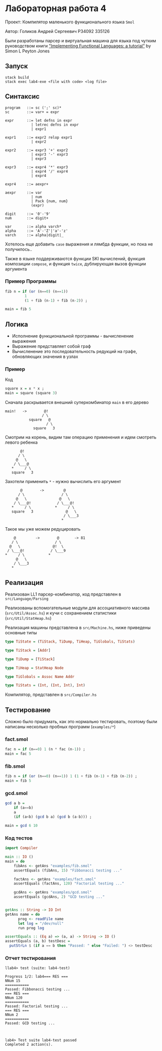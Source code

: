 # Лабораторная работа 4

Проект: Компилятор маленького функционального языка `Smol`

Автор: Голиков Андрей Сергеевич P34092 335126

Были разработаны парсер и виртуальная машина для языка под чутким руководством книги ["Implementing Functional Languages: a tutorial"]("https://storage.googleapis.com/google-code-archive-downloads/v2/code.google.com/ipaper/Implementing%20Functional%20Languages%20a%20tutorial.pdf") by Simon L Peyton Jones

## Запуск

```shell
stack build
stack exec lab4-exe <file with code> <log file>
```

## Синтаксис

```ebnf
program   ::= sc (';' sc)*
sc        ::= var+ = expr

expr      ::= let defns in expr
            | letrec defns in expr
            | expr1

expr1     ::= expr2 relop expr1
            | expr2
            
expr2     ::= expr3 '+' expr2
            | expr3 '-' expr3
            | expr3

expr3     ::= expr4 '*' expr3
            | expr4 '/' expr4
            | expr4
    
expr4     ::= aexpr+

aexpr     ::= var
            | num
            | Pack {num, num}
            (expr)

digit     ::= '0'-'9'
num       ::= digit+

var       ::= alpha varch*
alpha     ::= 'A'-'Z'|'a'-'z'
varch     ::= alpha|digit|_

```

Хотелось еще добавить `case` выражения и лямбда функции, но пока не получилось..


Также в языке поддерживаются функции SKI вычислений, функция композиции `compose`, и функция `twice`, дублирующая вызов функции аргумента

### Пример Программы
```haskell
fib n = if (or (n==0) (n==1))
         1 
         (1 + fib (n-1) + fib (n-2)) ;

main = fib 5
```

## Логика

- Исполнение функциональной программы - вычисленение выражения
- Выражение представляет собой граф
- Вычисленение это последовательность редукций на графе, обновляющих значения в узлах

### Пример

Код
```haskell
square x = x * x ;
main = square (square 3)
```

Сначала раскрывается внешний суперкомбинатор `main` в его дерево

```
main!   ->        @! 
                 / \
           square   @
                   / \
             square   3
```

Смотрим на корень, видим там операцию применения и идем смотреть левого ребенка

```
       @! 
      / \
     @   \
    / \___@
   *     / \
   square   3
```

Захотели применить `*` - нужно вычислить его аргумент

```
       @        ->         @
      / \                 / \
     @   \               @   \
    / \___@!            / \___@!
   *     / \           *     / \
   square   3               @   \
                           / \___3
                          *

```

Такое мы уже можем редуцировать

```
    @         ->        @       -> 81 
   / \                 / \
  @   \               @!  \
 / \___@!            / \___9
*     / \           *
     @   \
    / \___3
   *

```

## Реализация

Реализован LL1 парсер-комбинатор, код представлен в `src/Language/Parsing`

Реализованы вспомогательные модули для ассоциативного массива (`src/Util/Assoc.hs`) и кучи с сохранением статистики (`src/Util/StatHeap.hs`)

Реализация машины представлена в `src/Machine.hs`, ниже приведены основные типы

```haskell
type TiState = (TiStack, TiDump, TiHeap, TiGlobals, TiStats)

type TiStack = [Addr]

type TiDump = [TiStack]

type TiHeap = StatHeap Node

type TiGlobals = Assoc Name Addr

type TiStats = (Int, (Int, Int), Int)
```

Компилятор, представлен в `src/Compiler.hs`

## Тестирование

Сложно было придумать, как это нормально тестировать, поэтому были написаны несколько пробных программ (`examples/*`)

### fact.smol
```haskell
fac n = if (n==0) 1 (n * fac (n-1)) ;
main = fac 5
```

### fib.smol
```haskell
fib n = if (or (n==0) (n==1)) 1 (1 + fib (n-1) + fib (n-2)) ;
main = fib 5
```
### gcd.smol
```haskell
gcd a b = 
    if (a==b)
    a
    (if (a<b) (gcd b a) (gcd b (a-b))) ;

main = gcd 6 10
```


### Код тестов

```haskell
import Compiler

main :: IO ()
main = do
    fibAns <- getAns "examples/fib.smol"
    assertEquals (fibAns, 15) "Fibbonacci testing ..."

    factAns <- getAns "examples/fact.smol"
    assertEquals (factAns, 120) "Factorial testing ..."

    gcdAns <- getAns "examples/gcd.smol"
    assertEquals (gcdAns, 2) "GCD testing ..."


getAns :: String -> IO Int
getAns name = do
      prog <- readFile name
      let log = "/dev/null"
      run prog log

assertEquals :: (Eq a) => (a, a) -> String -> IO ()
assertEquals (a, b) testDesc =
  putStrLn $ (if a == b then "Passed: " else "Failed: ") <> testDesc
```
### Отчет тестирования

```
llab4> test (suite: lab4-test)
            
Progress 1/2: lab4=== RES ===
NNum 15
===========
Passed: Fibbonacci testing ...
=== RES ===
NNum 120
===========
Passed: Factorial testing ...
=== RES ===
NNum 2
===========
Passed: GCD testing ...
                  


lab4> Test suite lab4-test passed
Completed 2 action(s).
```

